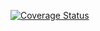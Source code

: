 [![Coverage Status](https://coveralls.io/repos/github/najeebkhan96/car-management/badge.svg?branch=main)](https://coveralls.io/github/najeebkhan96/car-management?branch=main)